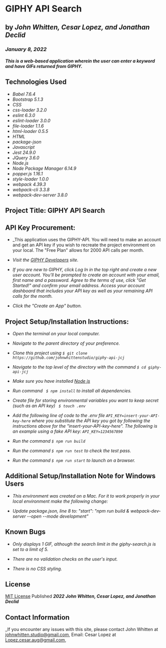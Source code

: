 # GIPHY API Search

## by _**John Whitten, Cesar Lopez, and Jonathan Declid**_

### _January 8, 2022_

#### _This is a web-based application wherein the user can enter a keyword and have GIFs returned from GIPHY._

## Technologies Used
- _Babel 7.6.4_
- _Bootstrap 5.1.3_
- _CSS_
- _css-loader 3.2.0_
- _eslint 6.3.0_
- _eslint-loader 3.0.0_
- _file-loader 1.1.6_
- _html-loader 0.5.5_
- _HTML_
- _package-json_
- _Javascript_
- _Jest 24.9.0_
- _JQuery 3.6.0_
- _Node.js_
- _Node Package Manager 6.14.9_
- _popper.js 1.16.1_
- _style-loader 1.0.0_
- _webpack 4.39.3_
- _webpack-cli 3.3.8_
- _webpack-dev-server 3.8.0_

## Project Title: GIPHY API Search

## API Key Procurement:
- _This application uses the GIPHY-API. You will need to make an account and get an API key if you wish to recreate the project environment on your local. The "Free Plan" allows for 2000 API calls per month.

- _Visit the [GIPHY Developers](https://developers.giphy.com/docs/api/) site._

- _If you are new to GIPHY, click Log In in the top right and create a new user account. You'll be prompted to create an account with your email, first name and a password. Agree to the terms of use, click "Get Started!" and confirm your email address. Access your account dashboard that includes your API key as well as your remaining API calls for the month._

- _Click the "Create an App" button._

## Project Setup/Installation Instructions:
- _Open the terminal on your local computer._

- _Navigate to the parent directory of your preference._

- _Clone this project using ```$ git clone https://github.com/johnwhittenstudio/giphy-api-jcj```_

- _Navigate to the top level of the directory with the command ```$ cd giphy-api-jcj```_

- _Make sure you have installed [Node js](https://nodejs.org/en/)_

- _Run command ``` $ npm install``` to install all dependencies._

- _Create file for storing environmental variables you want to keep secret (such as an API key) ``` $ touch .env```_

- _Add the following line of code to the .env file ```API_KEY=insert-your-API-key-here``` where you substitute the API key you got by following the instructions above for the "insert-your-API-key-here". The following is an example using a fake API key: ```API_KEY=1234567890```_

- _Run the command ```$ npm run build```_

- _Run the command ```$ npm run test``` to check the test pass._

- _Run the command ```$ npm run start``` to launch on a browser._

## Additional Setup/Installation Note for Windows Users
- _This environment was created on a Mac. For it to work properly in your local environment make the following change:_

- _Update package.json, line 8 to: "start": "npm run build & webpack-dev-server --open --mode development"_

## Known Bugs
- _Only displays 1 GIF, although the search limit in the giphy-search.js is set to a limit of 5._

- _There are no validation checks on the user's input._

- _There is no CSS styling._

## License
[MIT License](https://opensource.org/licenses/MIT) Published _**2022**_ _**John Whitten, Cesar Lopez, and Jonathan Declid**_

## Contact Information
_If you encounter any issues with this site, please contact John Whitten at [johnwhitten.studio@gmail.com](mailto:johnwhitten.studio@gmail.com), Email: Cesar Lopez at [Lopez.cesar.aug@gmail.com](mailto:lopez.cesar.aug@gmail.com), 